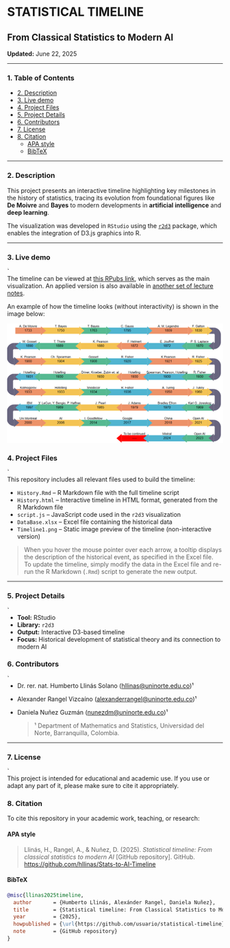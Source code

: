 # STATISTICAL TIMELINE 
## From Classical Statistics to Modern AI

**Updated:** June 22, 2025

---
### 1. Table of Contents
- [2. Description](#2-description)
- [3. Live demo](#3-live-demo)
- [4. Project Files](#4-project-files)
- [5. Project Details](#5-project-details)
- [6. Contributors](#6-contributors)
- [7. License](#7-license)
- [8. Citation](#8-citation)
  - [APA style](#apa-style)
  - [BibTeX](#bibtex)
---

### 2. Description

This project presents an interactive timeline highlighting key milestones in the history of statistics, tracing its evolution from foundational figures like **De Moivre** and **Bayes** to modern developments in **artificial intelligence** and **deep learning**.

The visualization was developed in `RStudio` using the [`r2d3`](https://cran.r-project.org/web/packages/r2d3/index.html) package, which enables the integration of D3.js graphics into R.

---

### 3. Live demo
<p style="font-size: 0.1em;">🔝 <a href="#1-table-of-contents">Toc</a></p>

The timeline can be viewed at [this RPubs link](https://rpubs.com/hllinas/R_Stat_to_AI_Timeline), which serves as the main visualization. An applied version is also available in [another set of lecture notes](https://rpubs.com/hllinas/R_Multivariado_Historia).

An example of how the timeline looks (without interactivity) is shown in the image below:  

![Timeline Preview](./Timeline1.png)

### 4. Project Files
<p style="font-size: 0.1em;">🔝 <a href="#1-table-of-contents">Toc</a></p>

This repository includes all relevant files used to build the timeline:

- `History.Rmd` – R Markdown file with the full timeline script
- `History.html` – Interactive timeline in HTML format, generated from the R Markdown file
- `script.js` – JavaScript code used in the `r2d3` visualization  
- `DataBase.xlsx` – Excel file containing the historical data
- `Timeline1.png` – Static image preview of the timeline (non-interactive version)  

> When you hover the mouse pointer over each arrow, a tooltip displays the description of the historical event, as specified in the Excel file.  
To update the timeline, simply modify the data in the Excel file and re-run the R Markdown (`.Rmd`) script to generate the new output.
---

### 5. Project Details
<p style="font-size: 0.1em;">🔝 <a href="#1-table-of-contents">Toc</a></p>

- **Tool:** RStudio  
- **Library:** `r2d3`  
- **Output:** Interactive D3-based timeline  
- **Focus:** Historical development of statistical theory and its connection to modern AI  

### 6. Contributors
<p style="font-size: 0.1em;">🔝 <a href="#1-table-of-contents">Toc</a></p>

- Dr. rer. nat. Humberto Llinás Solano (hllinas@uninorte.edu.co)¹ 
- Alexander Rangel Vizcaíno (alexanderrangel@uninorte.edu.co)¹
- Daniela Nuñez Guzmán (nunezdm@uninorte.edu.co)¹

  > ¹ Department of Mathematics and Statistics, Universidad del Norte, Barranquilla, Colombia.
---

### 7. License
<p style="font-size: 0.1em;">🔝 <a href="#1-table-of-contents">Toc</a></p>

This project is intended for educational and academic use. If you use or adapt any part of it, please make sure to cite it appropriately.

### 8. Citation

To cite this repository in your academic work, teaching, or research:

#### APA style

> Llinás, H., Rangel, A., & Nuñez, D. (2025). *Statistical timeline: From classical statistics to modern AI* [GitHub repository].
  GitHub. https://github.com/hllinas/Stats-to-AI-Timeline

#### BibTeX

```bibtex
@misc{llinas2025timeline,
  author       = {Humberto Llinás, Alexánder Rangel, Daniela Nuñez},
  title        = {Statistical timeline: From Classical Statistics to Modern AI},
  year         = {2025},
  howpublished = {\url{https://github.com/usuario/statistical-timeline}},
  note         = {GitHub repository}
}
